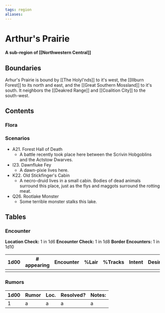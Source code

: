 ```yaml
---
tags: region
aliases:
---
```

# Arthur's Prairie
#### A sub-region of [[Northwestern Central]]
## Boundaries
Arhur's Prairie is bound by [[The Holyl'nds]] to it's west, the [[Illburn Forest]] to its north and east, and the [[Great Southern Mossland]] to it's south. It neighbors the [[Deakred Range]] and [[Coalition City]] to the south-west. 

## Contents
### Flora
### Scenarios
- A21. Forest Hall of Death
	- A battle recently took place here between the Scrivin Hobgoblins and the Actstow Dwarves.
- I23. Dawnfluke Fey
	- A dawn-pixie lives here.
- K22. Old Stickfinger's Cabin
	- A necro-druid lives in a small cabin. Bodies of dead animals surround this place, just as the flys and maggots surround the rotting meat.
- Q26. Rootlake Monster
	- Some terrible monster stalks this lake.

## Tables
### Encounter
**Location Check:** 1 in 1d6
**Encounter Check:** 1 in 1d8
**Border Encounters:** 1 in 1d10

| 1d00 | # appearing | Encounter | %Lair | %Tracks | Intent | Desire |
| ---- | ----------- | --------- | ----- | ------- | ------ | ------ |
|      |             |           |       |         |        |        |

### Rumors
| 1d00 | Rumor | Loc. | Resolved? | Notes: |
|------|-------|------|-----------|--------|
| 1    | a     | a    | a         | a      |
